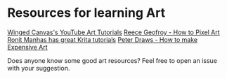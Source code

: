 # Resources for learning Art
[Winged Canvas's YouTube Art Tutorials](https://www.youtube.com/c/Wingedcanvas/videos)
[Reece Geofroy - How to Pixel Art](https://www.youtube.com/watch?v=0I_OZ4qQJfY)
[Ronit Manhas has great Krita tutorials](https://www.youtube.com/c/RonitManhas/videos)
[Peter Draws - How to make Expensive Art](https://www.youtube.com/watch?v=2_4WmdLnGEk)

Does anyone know some good art resources? Feel free to open an issue with your suggestion.